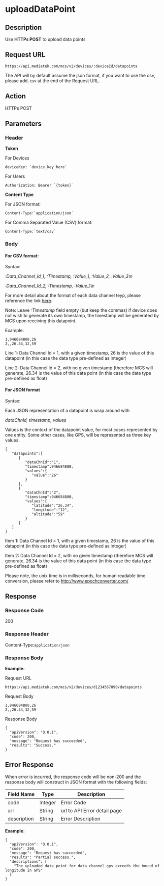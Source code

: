 # uploadDataPoint

## Description

Use **HTTPs POST** to upload data points

## Request URL

```
https://api.mediatek.com/mcs/v2/devices/:deviceId/datapoints

```

The API will by default assume the json format, if you want to use the csv, please add`.csv` at the end of the Request URL.

## Action
HTTPs POST

## Parameters

### Header

**Token**

For Devices

```
deviceKey: `device_key_here`
```
For Users
```
Authorization: Bearer `{token}`
```

**Content Type**

For JSON format:
```
Content-Type:`application/json`
```

For Comma Separated Value (CSV) format:
```
Content-Type:`text/csv`
```



### Body

#### For CSV format:

Syntax:

*:Data_Channel_Id_1, :Timestamp, :Value_1, :Value_2, :Value_3\n*

*:Data_Channel_Id_2, :Timestamp, :Value_1\n*

For more detail about the format of each data channel teyp, please reference the link [here](api_references#data_channel_format).


Note: Leave *:Timestamp* field empty (but keep the commas) if device does not wish to generate its own timestamp, the timestamp will be generated by MCS upon receiving this datapoint.


Example:
```
1,946684800,26
2,,26.34,12,59
```
Line 1: Data Channel Id = 1, with a given timestamp, 26 is the value of this datapoint (in this case the data type pre-defined as integer)

Line 2: Data Channel Id = 2, with no given timestamp (therefore MCS will generate, 26.34 is the value of this data point (in this case the data type pre-defined as float)


#### For JSON format

Syntax:

Each JSON representation of a datapoint is wrap around with

*dataChnId, timestamp, values*

Values is the context of the datapoint value, for most cases represented by one entity. Some other cases, like GPS, will be represented as three key values.


```
{
   "datapoints":[
      {
         "dataChnId":"1",
         "timestamp":946684800,
         "values":{
            "value":"26"
         }
      },
      {
         "dataChnId":"2",
         "timestamp":946684800,
         "values":{
            "latitude":"26.34",
            "longitude":"12",
            "altitude":"59"
         }
      }
   ]
}

```
Item 1: Data Channel Id = 1, with a given timestamp, 26 is the value of this datapoint (in this case the data type pre-defined as integer)

Item 2: Data Channel Id = 2, with no given timestamp (therefore MCS will generate, 26.34 is the value of this data point (in this case the data type pre-defined as float)

Please note, the unix time is in milliseconds, for human readable time conversion, please refer to http://www.epochconverter.com/

## Response

### Response Code
200

### Response Header

Content-Type:`application/json`
### Response Body

**Example:**

Request URL
```
https://api.mediatek.com/mcs/v2/devices/d1234567890/datapoints
```

Request Body

```
1,946684800,26
2,,26.34,12,59
```

Response Body

```
{
  "apiVersion": "0.0.1",
  "code": 200,
  "message": "Request has succeeded",
  "results": "Success."
}
```

## Error Response

When error is incurred, the response code will be non-200 and the response body will construct in JSON format with the following fields:

| Field Name | Type |Description|
| --- | --- | --- |
| code | Integer | Error Code |
| url | String | url to API Error detail page |
| description | String | Error Description |

**Example:**

```
{
  "apiVersion": "0.0.1",
  "code": 200,
  "message": "Request has succeeded",
  "results": "Partial success.",
  "descriptions": [
    "The uploaded data point for data channel gps exceeds the bound of longitude in GPS"
  ]
}
```
